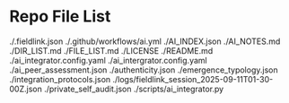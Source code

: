 # Repo File List
./.fieldlink.json
./.github/workflows/ai.yml
./AI_INDEX.json
./AI_NOTES.md
./DIR_LIST.md
./FILE_LIST.md
./LICENSE
./README.md
./ai_integrator.config.yaml
./ai_intergrator.config.yaml
./ai_peer_assessment.json
./authenticity.json
./emergence_typology.json
./integration_protocols.json
./logs/fieldlink_session_2025-09-11T01-30-00Z.json
./private_self_audit.json
./scripts/ai_integrator.py

